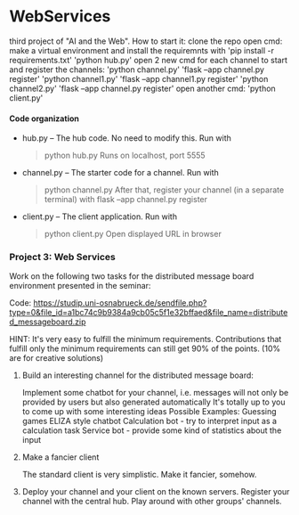 # WebServices
third project of "AI and the Web".
How to start it:
    clone the repo 
    open cmd:
    make a virtual environment and install the requiremnts with 'pip install -r requirements.txt'
        'python hub.py'
    open 2 new cmd for each channel to start and register the channels:
        'python channel.py'
        'flask –app channel.py register'
        'python channel1.py'
        'flask –app channel1.py register'
        'python channel2.py'
        'flask –app channel.py register'
    open another cmd:
        'python client.py'

#### Code organization
- hub.py – The hub code. No need to modify this. Run with
    > python hub.py
Runs on localhost, port 5555

- channel.py – The starter code for a channel. Run with
   > python channel.py
After that, register your channel (in a separate terminal) with
   > flask –app channel.py register
   
- client.py – The client application. Run with
   > python client.py
Open displayed URL in browser


### Project 3: Web Services

Work on the following two tasks for the distributed message board environment presented in the seminar:

Code: https://studip.uni-osnabrueck.de/sendfile.php?type=0&file_id=a1bc74c9b9384a9cb05c5f1e32bffaed&file_name=distributed_messageboard.zip

HINT: It's very easy to fulfill the minimum requirements. Contributions that fulfill only the minimum requirements can still get 90% of the points. (10% are for creative solutions)

 

1. Build an interesting channel for the distributed message board:

    Implement some chatbot for your channel, i.e. messages will not only be provided by users but also generated automatically
    It's totally up to you to come up with some interesting ideas
    Possible Examples:
        Guessing games
        ELIZA style chatbot
        Calculation bot - try to interpret input as a calculation task
        Service bot - provide some kind of statistics about the input


2. Make a fancier client

    The standard client is very simplistic. Make it fancier, somehow.


3. Deploy your channel and your client on the known servers.
    Register your channel with the central hub.
    Play around with other groups' channels.
